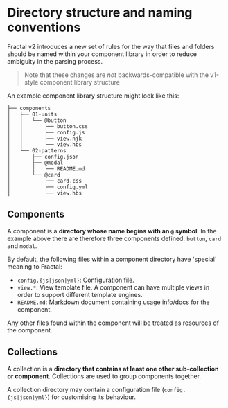 # Directory structure and naming conventions

Fractal v2 introduces a new set of rules for the way that files and folders should be named within your component library in order to reduce ambiguity in the parsing process.

> Note that these changes are _not_ backwards-compatible with the v1-style component library structure

An example component library structure might look like this:

```
├── components
│   ├── 01-units
│   │   └── @button
│   │       ├── button.css
│   │       ├── config.js
│   │       ├── view.njk
│   │       └── view.hbs
│   └── 02-patterns
│       ├── config.json
│       ├── @modal
│       │   └── README.md
│       └── @card
│           ├── card.css
│           ├── config.yml
│           └── view.hbs
```

## Components

A component is a **directory whose name begins with an `@` symbol**. In the example above there are therefore three components defined: `button`, `card` and `modal`.

By default, the following files within a component directory have 'special' meaning to Fractal:

* `config.{js|json|yml}`: Configuration file.
* `view.*`: View template file. A component can have multiple views in order to support different template engines.
* `README.md`: Markdown document containing usage info/docs for the component.

Any other files found within the component will be treated as resources of the component.

## Collections

A collection is a **directory that contains at least one other sub-collection or component**. Collections are used to group components together.

A collection directory may contain a configuration file (`config.{js|json|yml}`) for customising its behaviour.
